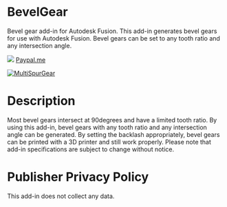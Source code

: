 # BevelGear
Bevel gear add-in for Autodesk Fusion. 
This add-in generates bevel gears for use with Autodesk Fusion. Bevel gears can be set to any tooth ratio and any intersection angle.

<a href="https://www.buymeacoffee.com/gear2nddrow"><img src="https://img.buymeacoffee.com/button-api/?text=Buy me a coffee&emoji=&slug=gear2nddrow&button_colour=FF5F5F&font_colour=ffffff&font_family=Cookie&outline_colour=000000&coffee_colour=FFDD00" /></a>
[Paypal.me](https://www.paypal.com/paypalme/geekgear)

[![MultiSpurGear](https://user-images.githubusercontent.com/1283295/216289217-90b0026d-43ef-4732-9f10-034f8cb6e6db.png)](https://www.youtube.com/watch?v=7V13uKEnZKA)

# Description
Most bevel gears intersect at 90degrees and have a limited tooth ratio.
By using this add-in, bevel gears with any tooth ratio and any intersection angle can be generated.
By setting the backlash appropriately, bevel gears can be printed with a 3D printer and still work properly.
Please note that add-in specifications are subject to change without notice.

# Publisher Privacy Policy
This add-in does not collect any data.